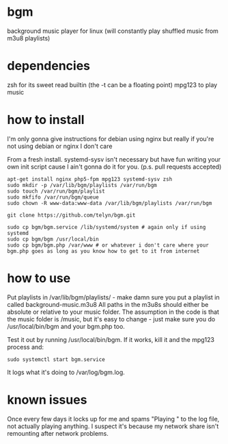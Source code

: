bgm
===

background music player for linux (will constantly play shuffled music from m3u8 playlists)

dependencies
============

zsh for its sweet read builtin (the -t can be a floating point)
mpg123 to play music

how to install
==============

I'm only gonna give instructions for debian using nginx but really if you're not using debian or nginx I don't care

From a fresh install. systemd-sysv isn't necessary but have fun writing your own init script cause I ain't gonna do it for you. (p.s. pull requests accepted)

	apt-get install nginx php5-fpm mpg123 systemd-sysv zsh
	sudo mkdir -p /var/lib/bgm/playlists /var/run/bgm
	sudo touch /var/run/bgm/playlist
	sudo mkfifo /var/run/bgm/queue
	sudo chown -R www-data:www-data /var/lib/bgm/playlists /var/run/bgm

	git clone https://github.com/telyn/bgm.git
	
	sudo cp bgm/bgm.service /lib/systemd/system # again only if using systemd
	sudo cp bgm/bgm /usr/local/bin
	sudo cp bgm/bgm.php /var/www # or whatever i don't care where your bgm.php goes as long as you know how to get to it from internet

how to use
============

Put playlists in /var/lib/bgm/playlists/ - make damn sure you put a playlist in called background-music.m3u8
All paths in the m3u8s should either be absolute or relative to your music folder. 
The assumption in the code is that the music folder is /music, but it's easy to change - just make sure you do /usr/local/bin/bgm and your bgm.php too.

Test it out by running /usr/local/bin/bgm. If it works, kill it and the mpg123 process and:

	sudo systemctl start bgm.service

It logs what it's doing to /var/log/bgm.log. 

known issues
============

Once every few days it locks up for me and spams "Playing " to the log file, not actually playing anything.
I suspect it's because my network share isn't remounting after network problems.

